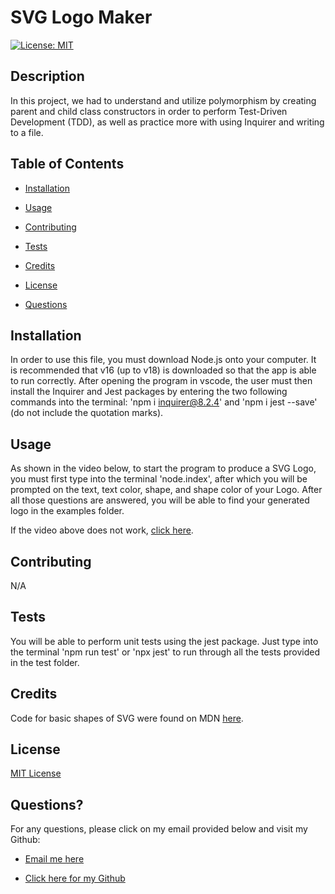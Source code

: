 # SVG Logo Maker

  [![License: MIT](https://img.shields.io/badge/License-MIT-yellow.svg)](https://opensource.org/licenses/MIT)
  ## Description

  In this project, we had to understand and utilize polymorphism by creating parent and child class constructors in order to perform Test-Driven  Development (TDD), as well as practice more with using Inquirer and writing to a file. 


  ## Table of Contents

  - [Installation](#installation)

  - [Usage](#usage)

  - [Contributing](#contributing)

  - [Tests](#tests)

  - [Credits](#credits)

  - [License](#license)

  - [Questions](#questions)


  ## Installation

  In order to use this file, you must download Node.js onto your computer. It is recommended that v16 (up to v18) is downloaded so that the app is able to run correctly. After opening the program in vscode, the user must then install the Inquirer and Jest packages by entering the two following commands into the terminal: 'npm i inquirer@8.2.4' and 'npm i jest --save' (do not include the quotation marks).


  ## Usage

  As shown in the video below, to start the program to produce a SVG Logo, you must first type into the terminal 'node.index', after which you will be prompted on the text, text color, shape, and shape color of your Logo. After all those questions are answered, you will be able to find your generated logo in the examples folder.

  If the video above does not work, [click here](https://drive.google.com/file/d/1Q9wJxK3UVpCcYtFcS1ULbFlKgi6H-GxV/view?usp=sharing).


  ## Contributing

  N/A


  ## Tests

  You will be able to perform unit tests using the jest package. Just type into the terminal 'npm run test' or 'npx jest' to run through all the tests provided in the test folder. 


  ## Credits

  Code for basic shapes of SVG were found on MDN [here](https://developer.mozilla.org/en-US/docs/Web/SVG/Tutorial/Basic_Shapes).


  ## License

  [MIT License](https://opensource.org/licenses/MIT)


  ## Questions?

  For any questions, please click on my email provided below and visit my Github:

  - [Email me here](mailto:elvislau74@gmail.com)

  - [Click here for my Github](https://github.com/elvislau74/)
